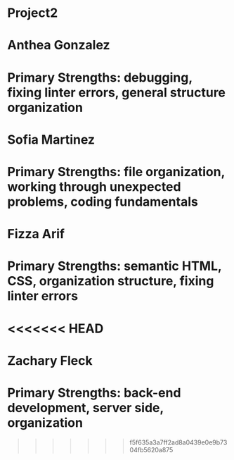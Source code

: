 # Project2

# Anthea Gonzalez
# Primary Strengths: debugging, fixing linter errors, general structure organization

# Sofia Martinez
# Primary Strengths: file organization, working through unexpected problems, coding fundamentals

# Fizza Arif
# Primary Strengths: semantic HTML, CSS, organization structure, fixing linter errors
<<<<<<< HEAD
=======

# Zachary Fleck
# Primary Strengths: back-end development, server side, organization
>>>>>>> f5f635a3a7ff2ad8a0439e0e9b7304fb5620a875
